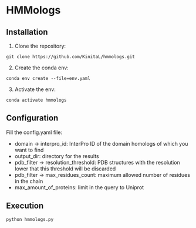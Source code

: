 # HMMologs

## Installation
1. Clone the repository:
```shell
git clone https://github.com/KinitaL/hmmologs.git
```
2. Create the conda env:
```shell
conda env create --file=env.yaml
```
3. Activate the env:
```shell
conda activate hmmologs
```

## Configuration
Fill the config.yaml file:
- domain -> interpro_id: InterPro ID of the domain homologs of which you want to find
- output_dir: directory for the results
- pdb_filter -> resolution_threshold: PDB structures with the resolution lower that this threshold will be discarded 
- pdb_filter -> max_residues_count: maximum allowed number of residues in the chain
- max_amount_of_proteins: limit in the query to Uniprot

## Execution
```shell
python hmmologs.py 
```